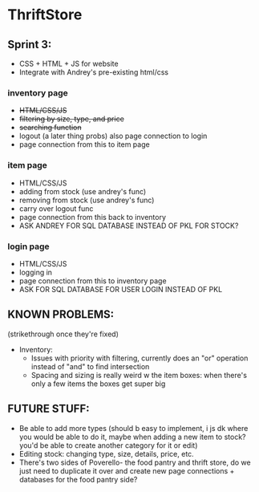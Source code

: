 # ThriftStore

## Sprint 3:
  - CSS + HTML + JS for website
  - Integrate with Andrey's pre-existing html/css
###  inventory page
  - ~~HTML/CSS/JS~~
  - ~~filtering by size, type, and price~~
  - ~~searching function~~
  - logout (a later thing probs) also page connection to login
  - page connection from this to item page
###  item page
  - HTML/CSS/JS
  - adding from stock (use andrey's func)
  - removing from stock (use andrey's func)
  - carry over logout func
  - page connection from this back to inventory
  - ASK ANDREY FOR SQL DATABASE INSTEAD OF PKL FOR STOCK?
###  login page
  - HTML/CSS/JS
  - logging in
  - page connection from this to inventory page
  - ASK FOR SQL DATABASE FOR USER LOGIN INSTEAD OF PKL

## KNOWN PROBLEMS:
  (strikethrough once they're fixed)
  - Inventory:
    - Issues with priority with filtering, currently does an "or" operation instead of "and" to find intersection
    - Spacing and sizing is really weird w the item boxes: when there's only a few items the boxes get super big

## FUTURE STUFF:
  - Be able to add more types (should b easy to implement, i js dk where you would be able to do it, maybe when adding a new item to stock? you'd be able to create another category for it or edit)
  - Editing stock: changing type, size, details, price, etc.
  - There's two sides of Poverello- the food pantry and thrift store, do we just need to duplicate it over and create new page connections + databases for the food pantry side?
